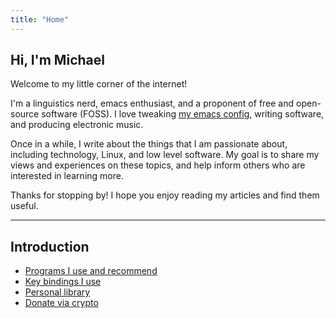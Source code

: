 ```yaml
---
title: "Home"
---
```


## Hi, I'm Michael

Welcome to my little corner of the internet!

I'm a linguistics nerd, emacs enthusiast, and a proponent of free and open-source software (FOSS). 
I love tweaking [my emacs config](https://github.com/michaelneuper/doom), writing software, and producing electronic music.

Once in a while, I write about the things that I am passionate about, including technology, Linux, and low level software.
My goal is to share my views and experiences on these topics, and help inform others who are interested in learning more.

Thanks for stopping by! I hope you enjoy reading my articles and find them useful.

---

## Introduction

- [Programs I use and recommend](/pages/software/)
- [Key bindings I use](/pages/keybindings/)
- [Personal library](/pages/library)
- [Donate via crypto](/pages/donate/)
